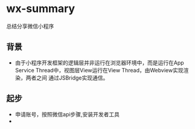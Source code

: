 # wx-summary
总结分享微信小程序
## 背景
- 由于小程序开发框架的逻辑层并非运行在浏览器环境中，而是运行在App Service Thread中，视图层View运行在View Thread，由Webview实现渲染，两者之间
通过JSBridge实现通信。
## 起步
- 申请账号，按照微信api步骤,安装开发者工具
-  
